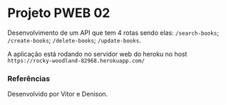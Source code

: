 # Projeto PWEB 02 

Desenvolvimento de um API que tem 4 rotas sendo elas: `/search-books`; `/create-books`; `/delete-books`; `/update-books`.

A aplicação está rodando no servidor web do heroku no host `https://rocky-woodland-82968.herokuapp.com/`



### Referências

Desenvolvido por Vitor e Denison.
